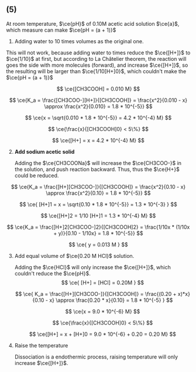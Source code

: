 ## (5)

At room temperature, $\ce{pH}$ of 0.10M acetic acid solution $\ce{a}$, which measure can make $\ce{pH = (a + 1)}$

1. Adding water to 10 times volumes as the original one.

  This will not work, because adding water to times reduce the $\ce{[H+]}$ to $\ce{1/10}$ at first, but according to La Châtelier theorem, the reaction will goes the side with more molecules (forward), and increase $\ce{[H+]}$, so the resulting will be larger than $\ce{1/10[H+]0}$, which couldn't make the $\ce{pH = (a + 1)}$

  $$
  \ce{[CH3COOH] = 0.010 M}
  $$

  $$
  \ce{K_a = \frac{[CH3COO-][H+]}{[CH3COOH]} = \frac{x^2}{0.010 - x} \approx \frac{x^2}{0.010} = 1.8 * 10^{-5}}
  $$

  $$
  \ce{x = \sqrt{0.010 * 1.8 * 10^{-5}} = 4.2 * 10^{-4} M}
  $$

  $$
  \ce{\frac{x}{[CH3COOH]0} < 5\%}
  $$

  $$
  \ce{[H+] = x = 4.2 * 10^{-4} M}
  $$

2. **Add sodium acetic solid**

	Adding the $\ce{CH3COONa}$ will increase the $\ce{CH3COO-}$ in the solution, and push reaction backward. Thus, thus the $\ce{H+}$ could be reduced. 

$$
\ce{K_a = \frac{[H+][CH3COO-]}{[CH3COOH]} = \frac{x^2}{0.10 - x} \approx \frac{x^2}{0.10} = 1.8 * 10^{-5}}
$$

$$
\ce{
	[H+]1 = x = \sqrt{0.10 * 1.8 * 10^{-5}} = 1.3 * 10^{-3} 
}
$$


$$
\ce{[H+]2 = 1/10 [H+]1 = 1.3 * 10^{-4} M}
$$

$$
\ce{K_a = \frac{[H+]2[CH3COO-]2}{[CH3COOH]2} = \frac{1/10x * (1/10x + y)}{0.10 - 1/10x} = 1.8 * 10^{-5}}
$$

$$
\ce{
	y = 0.013 M
}
$$

3. Add equal volume of $\ce{0.20 M HCl}$ solution.

	Adding the $\ce{HCl}$ will only increase the $\ce{[H+]}$, which couldn't reduce the $\ce{pH}$.
	$$
	\ce{
		[H+] = [HCl] = 0.20M 
	}
	$$

	$$
	\ce{
		K_a = \frac{[H+][CH3COO-]}{[CH3COOH]} = \frac{(0.20 + x)*x}{0.10 - x} \approx \frac{0.20 * x}{0.10} = 1.8 * 10^{-5}
	}
	$$

	$$
	\ce{x = 9.0 * 10^{-6} M}
	$$

	$$
	\ce{\frac{x}{[CH3COOH]0} < 5\%}
	$$

	$$
	\ce{[H+] = x + [H+]0 = 9.0 * 10^{-6} + 0.20 = 0.20 M}
	$$

4. Raise the temperature

	Dissociation is a endothermic process, raising temperature will only increase $\ce{[H+]}$.